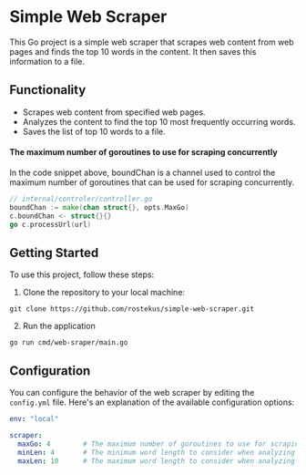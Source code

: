 # Simple Web Scraper

This Go project is a simple web scraper that scrapes web content from web pages and finds the top 10 words in the content. It then saves this information to a file.

## Functionality

- Scrapes web content from specified web pages.
- Analyzes the content to find the top 10 most frequently occurring words.
- Saves the list of top 10 words to a file.


#### The maximum number of goroutines to use for scraping concurrently

In the code snippet above, boundChan is a channel used to control the maximum number of goroutines that can be used for scraping concurrently.

```go
// internal/controler/controller.go
boundChan := make(chan struct{}, opts.MaxGo)
c.boundChan <- struct{}{}
go c.processUrl(url)
```

## Getting Started

To use this project, follow these steps:

1. Clone the repository to your local machine:

```shell
git clone https://github.com/rostekus/simple-web-scraper.git
```
2. Run the application

```shell
go run cmd/web-sraper/main.go
```

## Configuration

You can configure the behavior of the web scraper by editing the `config.yml` file. Here's an explanation of the available configuration options:

```yaml
env: "local"

scraper:
  maxGo: 4        # The maximum number of goroutines to use for scraping concurrently.
  minLen: 4       # The minimum word length to consider when analyzing web content.
  maxLen: 10      # The maximum word length to consider when analyzing web content.

